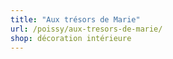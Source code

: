 ```yaml
---
title: "Aux trésors de Marie"
url: /poissy/aux-tresors-de-marie/
shop: décoration intérieure
---
```

